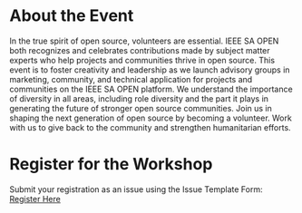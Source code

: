 # About the Event
In the true spirit of open source, volunteers are essential. IEEE SA OPEN both recognizes and celebrates contributions made by subject matter experts who help projects and communities thrive in open source. This event is to foster creativity and leadership as we launch advisory groups in marketing, community, and technical application for projects and communities on the IEEE SA OPEN platform. We understand the importance of diversity in all areas, including role diversity and the part it plays in generating the future of stronger open source communities. Join us in shaping the next generation of open source by becoming a volunteer. Work with us to give back to the community and strengthen humanitarian efforts.

# Register for the Workshop
Submit your registration as an issue using the Issue Template Form:
[Register Here](https://tinyurl.com/yxkpk698)
